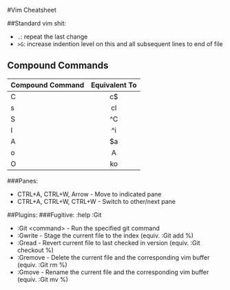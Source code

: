 #Vim Cheatsheet

##Standard vim shit:
* `.`: repeat the last change
* `>G`: increase indention level on this and all subsequent lines to end of file

## Compound Commands
|Compound Command | Equivalent To |
| --------------- |:-------------:|
| C               | c$            |
| s               | cl            |
| S               | ^C            |
| I               | ^i            |
| A               | $a            |
| o               | A<CR>         |
| O               | ko            |

###Panes:
- CTRL+A, CTRL+W, Arrow - Move to indicated pane
- CTRL+A, CTRL+W, CTRL+W - Switch to other/next pane

##Plugins:
###Fugitive:
:help :Git
- :Git \<command> - Run the specified git command
- :Gwrite - Stage the current file to the index (equiv. :Git add %)
- :Gread - Revert current file to last checked in version (equiv. :Git checkout %)
- :Gremove - Delete the current file and the corresponding vim buffer (equiv. :Git rm %)
- :Gmove - Rename the current file and the corresponding vim buffer (equiv. :Git mv %)
